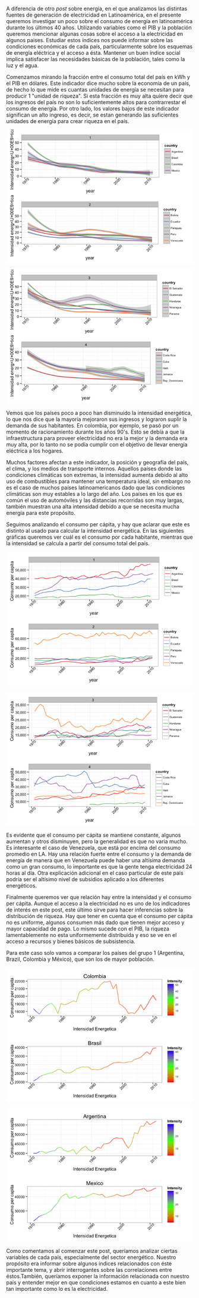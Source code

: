A diferencia de otro _post_ sobre energía, en el que analizamos las distintas fuentes de generación de electricidad en Latinoamérica, en el presente queremos investigar un poco sobre el consumo de energía en latinoamérica durante los últimos 40 años. Utilizando variables como el PIB y la población queremos mencionar algunas cosas sobre el acceso a la electricidad en algunos paises. Estudiar estos índices nos puede informar sobre las condiciones económicas de cada país, particularmente sobre los esquemas de energía eléctrica y el acceso a ésta. Mantener un buen índice social implica satisfacer las necesidades básicas de la población, tales como la luz y el agua. 

Comenzamos mirando la fracción entre el consumo total del país en kWh y el PIB en dólares. Este indicador dice mucho sobre la economía de un país, de hecho lo que mide es cuantas unidades de energía se necesitan para producir 1 "unidad de riqueza". Si esta fracción es muy alta quiere decir que los ingresos del país no son lo suficientemente altos para contrarrestar el consumo de energía. Por otro lado, los valores bajos de este indicador significan un alto ingreso, es decir, se estan generando las suficientes unidades de energía para crear riqueza en el país.


![Intensity](./details_files/figure-html/intensity1.png)

![Intensity](./details_files/figure-html/intensity2.png) 

Vemos que los países poco a poco han disminuido la intensidad energética, lo que nos dice que la mayoría mejoraron sus ingresos y lograron suplir la demanda de sus habitantes. En colombia, por ejemplo, se pasó por un momento de racionamiento durante los años 90's. Esto se debía a que la infraestructura para proveer electricidad no era la mejor y la demanda era muy alta, por lo tanto no se podía cumplir con el objetivo de llevar energía eléctrica a los hogares.

Muchos factores afectan a este indicador, la posición y geografía del país, el clima, y los medios de transporte internos. Aquellos países donde las condiciones climáticas son extremas, la intensidad aumenta debido al alto uso de combustibles para mantener una temperatura ideal, sin embargo no es el caso de muchos países latinoamericanos dado que las condiciones climáticas son muy estables a lo largo del año. Los países en los que es común el uso de automóviles y las distancias recorridas son muy largas, también muestran una alta intensidad debido a que se necesita mucha energía para este propósito. 

Seguimos analizando el consumo per cápita, y hay que aclarar que este es distinto al usado para calcular la intensidad energética. En las siguientes gráficas queremos ver cuál es el consumo por cada habitante, mientras que la intensidad se calcula a partir del consumo total del país.

![Consumption per capita](./details_files/figure-html/cons_capita1.png) 

![Consumption per capita](./details_files/figure-html/cons_capita2.png) 

Es evidente que el consumo per cápita se mantiene constante, algunos aumentan y otros disminuyen, pero la generalidad es que no varia mucho. Es interesante el caso de Venezuela, que está por encima del consumo promedio en LA. Hay una relación fuerte entre el consumo y la demanda de energía de manera que en Venezuela puede haber una altísima demanda como un gran consumo, lo importante es que la gente tenga electricidad 24 horas al día. Otra explicación adicional en el caso particular de este país podría ser el altísimo nivel de subsidios aplicado a los diferentes energéticos. 

Finalmente queremos ver que relación hay entre la intensidad y el consumo per cápita. Aunque el acceso a la electricidad no es uno de los indicadores de interés en este post, este último sirve para hacer inferencias sobre la distribución de riqueza. Hay que tener en cuenta que el consumo per cápita no es uniforme, algunos consumen más dado que tienen mejor acceso y mayor capacidad de pago. Lo mismo sucede con el PIB, la riqueza lamentablemente no esta uniformemente distribuida y eso se ve en el acceso a recursos y bienes básicos de subsistencia.

Para este caso solo vamos a comparar los países del grupo 1 (Argentina, Brazil, Colombia y México), que son los de mayor población.

![Intensity vs Consumption](./details_files/figure-html/intensVScons1.png) 

![Intensity vs Consumption](./details_files/figure-html/intensVScons2.png)

Como comentamos al comenzar este post, queríamos analizar ciertas variables de cada país, especialmente del sector energético. Nuestro propósito era informar sobre algunos índices relacionados con éste importante tema, y abrir interrogantes sobre las correlaciones entre éstos.También, queríamos exponer la información relacionada con nuestro país y entender mejor en que condiciones estamos en cuanto a este bien tan importante como lo es la electricidad.

